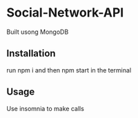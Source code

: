 # Social-Network-API
Built usong MongoDB

## Installation
run npm i and then npm start in the terminal

## Usage
Use insomnia to make calls
